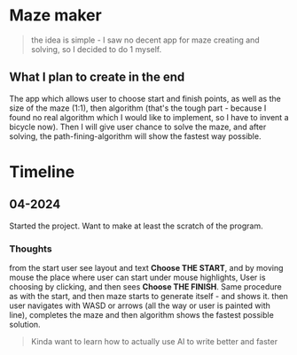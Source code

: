 # Maze maker
> the idea is simple - I saw no decent app for maze creating and solving, so I decided to do 1 myself.

## What I plan to create in the end
The app which allows user to choose start and finish points, as well as the size of the maze (1:1), then algorithm (that's the tough part - because I found no real algorithm which I would like to implement, so I have to invent a bicycle now). Then I will give user chance to solve the maze, and after solving, the path-fining-algorithm will show the fastest way possible.

# Timeline
## 04-2024
Started the project. Want to make at least the scratch of the program. 

### Thoughts 
from the start user see layout and text **Choose THE START**, and by moving mouse the place where user can start under mouse highlights, User is choosing by clicking, and then sees **Choose THE FINISH**. Same procedure as with the start, and then maze starts to generate itself - and shows it. then user navigates with WASD or arrows (all the way or user is painted with line), completes the maze and then algorithm shows the fastest possible solution.

> Kinda want to learn how to actually use AI to write better and faster
 